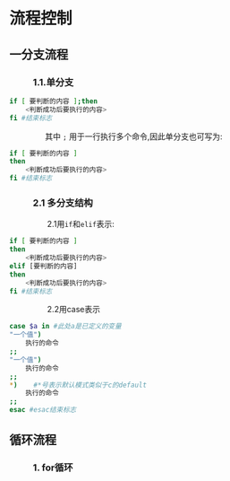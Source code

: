 # 流程控制
## 一分支流程
### $\qquad$ 1.1.单分支
```sh
if [ 要判断的内容 ];then
    <判断成功后要执行的内容>
fi #结束标志
```
$\qquad\qquad$其中 `;` 用于一行执行多个命令,因此单分支也可写为:  
```sh
if [ 要判断的内容 ]
then
    <判断成功后要执行的内容>
fi #结束标志
```
### $\qquad$ 2.1 多分支结构
$\qquad\qquad$ 2.1用`if`和`elif`表示:   
```sh
if [ 要判断的内容 ]
then
    <判断成功后要执行的内容>
elif [要判断的内容]
then
    <判断成功后要执行的内容>
fi #结束标志
```
$\qquad\qquad$ 2.2用case表示   
```sh
case $a in #此处a是已定义的变量
"一个值") 
    执行的命令
;;
"一个值") 
    执行的命令
;;
*)    #*号表示默认模式类似于c的default 
    执行的命令
;;
esac #esac结束标志
```
## 循环流程
### $\qquad$ 1. for循环  
